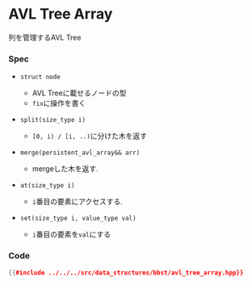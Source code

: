 # AVL Tree Array

列を管理するAVL Tree

### Spec

- `struct node`
  - AVL Treeに載せるノードの型
  - `fix`に操作を書く

- `split(size_type i)`
  - `[0, i) / [i, ..)`に分けた木を返す

- `merge(persistent_avl_array&& arr)`
  - mergeした木を返す.

- `at(size_type i)`
  - `i`番目の要素にアクセスする.

- `set(size_type i, value_type val)`
  - `i`番目の要素を`val`にする

### Code

```cpp
{{#include ../../../src/data_structures/bbst/avl_tree_array.hpp}}
```
